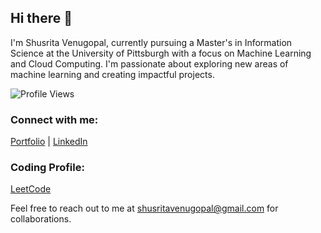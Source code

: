 ## Hi there 👋

I'm Shusrita Venugopal, currently pursuing a Master's in Information Science at the University of Pittsburgh with a focus on Machine Learning and Cloud Computing. I'm passionate about exploring new areas of machine learning and creating impactful projects.

![Profile Views](https://komarev.com/ghpvc/?username=shusritavenugopal)

### Connect with me:

[Portfolio](https://shusritavenugopal.github.io/shusrita-venugopal/) | [LinkedIn](https://www.linkedin.com/in/shusrita-venugopal/) 

### Coding Profile:

[LeetCode](https://leetcode.com/u/shusritavenugopal/)

Feel free to reach out to me at [shusritavenugopal@gmail.com](mailto:shusritavenugopal@gmail.com) for collaborations.
